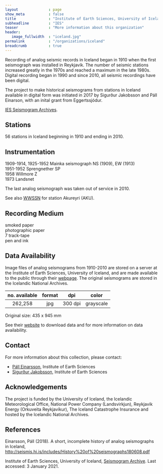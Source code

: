 ```yaml
---
layout              : page
show_meta           : false
title               : "Institute of Earth Sciences, University of Iceland"
subheadline         : "IES"
teaser              : "More information about this organization"
header:
   image_fullwidth  : "iceland.jpg"
permalink           : "/organizations/iceland"
breadcrumb          : true
---
```


Recording of analog seismic records in Iceland began in 1910 when the first seismograph was installed in Reykjavík. The number of seismic stations increased greatly in the 1970s and reached a maximum in the late 1980s. Digital recording began in 1990 and since 2010, all seismic recordings have been digital.

The project to make historical seismograms from stations in Iceland available in digital form was initiated in 2017 by Sigurður Jakobsson and Páll Einarson, with an inital grant from Eggertssjódur.

[IES Seismogram Archives](http://seismis.hi.is/).
## Stations
56 stations in Iceland beginning in 1910 and ending in 2010.

## Instrumentation
1909-1914, 1925-1952 Mainka seismograph NS (1909), EW (1913) <br>
1951-1952 Sprengnether SP  
1958 Willmore Z  
1973 Landsnet

The last analog seismograph was taken out of service in 2010.

See also [WWSSN](../organizations/wwssn) for station Akureyri (AKU).


## Recording Medium
smoked paper  
photographic paper  
7 track-tape  
pen and ink

## Data Availability

Image files of analog seismograms from 1910-2010 are stored on a server at the Institute of Earth Sciences, University of Iceland, and are made available to the public through their [webpage](http://seismis.hi.is/). The original seismograms are stored in the Icelandic National Archives.


**no. available** | **format** | **dpi** | **color**
| :---: | :---: | :---: | :---:
262,258 | jpg| 300 dpi | grayscale


Original size: 435 x 945 mm

See their [website](http://seismis.hi.is/) to download data and for more information on data availability.


## Contact
For more information about this collection, please contact:  
* [Páll Einarsson](mailto:palli@hi.is), Institute of Earth Sciences
* [Sigurður Jakobsson](mailto:sigjak@hi.is), Institute of Earth Sciences

## Acknowledgements
The project is funded by the University of Iceland, the Icelandic Meteorological Office, National Power Company (Landsvirkjun), Reykjavik Energy (Orkuveita Reykjavíkur), The Iceland Catastrophe Insurance and hosted by the Icelandic National Archives.

## References
Einarsson, Páll (2018). A short, incomplete history of analog seismographs in Iceland, http://seismis.hi.is/includes/History%20of%20seismographs180608.pdf  

Institute of Earth Sciences, University of Iceland, [Seismogram Archive](http://seismis.hi.is/). Last accessed: 3 January 2021.
